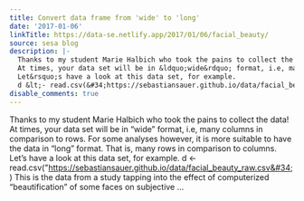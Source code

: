 ```yaml
---
title: Convert data frame from 'wide' to 'long'
date: '2017-01-06'
linkTitle: https://data-se.netlify.app/2017/01/06/facial_beauty/
source: sesa blog
description: |-
  Thanks to my student Marie Halbich who took the pains to collect the data!
  At times, your data set will be in &ldquo;wide&rdquo; format, i.e, many columns in comparison to rows. For some analyses however, it is more suitable to have the data in &ldquo;long&rdquo; format. That is, many rows in comparison to columns.
  Let&rsquo;s have a look at this data set, for example.
  d &lt;- read.csv(&#34;https://sebastiansauer.github.io/data/facial_beauty_raw.csv&#34;) This is the data from a study tapping into the effect of computerized &ldquo;beautification&rdquo; of some faces on subjective ...
disable_comments: true
---
```

Thanks to my student Marie Halbich who took the pains to collect the data!
At times, your data set will be in &ldquo;wide&rdquo; format, i.e, many columns in comparison to rows. For some analyses however, it is more suitable to have the data in &ldquo;long&rdquo; format. That is, many rows in comparison to columns.
Let&rsquo;s have a look at this data set, for example.
d &lt;- read.csv(&#34;https://sebastiansauer.github.io/data/facial_beauty_raw.csv&#34;) This is the data from a study tapping into the effect of computerized &ldquo;beautification&rdquo; of some faces on subjective ...